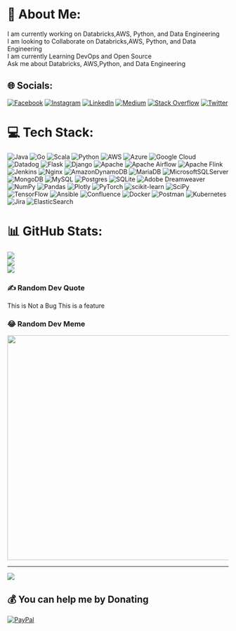 # 💫 About Me:
I am currently working on Databricks,AWS, Python, and Data Engineering<br>I am looking to Collaborate on Databricks,AWS, Python, and Data Engineering<br>I am currently Learning DevOps and Open Source<br>Ask me about Databricks, AWS,Python, and Data Engineering


## 🌐 Socials:
[![Facebook](https://img.shields.io/badge/Facebook-%231877F2.svg?logo=Facebook&logoColor=white)](https://facebook.com/aviral.bhardwaj.585) [![Instagram](https://img.shields.io/badge/Instagram-%23E4405F.svg?logo=Instagram&logoColor=white)](https://instagram.com/aviralbhardwaj_ji) [![LinkedIn](https://img.shields.io/badge/LinkedIn-%230077B5.svg?logo=linkedin&logoColor=white)](https://linkedin.com/in/aviralb) [![Medium](https://img.shields.io/badge/Medium-12100E?logo=medium&logoColor=white)](https://medium.com/@aviral_39691) [![Stack Overflow](https://img.shields.io/badge/-Stackoverflow-FE7A16?logo=stack-overflow&logoColor=white)](https://stackoverflow.com/users/12117162/aviral-bhardwaj) [![Twitter](https://img.shields.io/badge/Twitter-%231DA1F2.svg?logo=Twitter&logoColor=white)](https://twitter.com/@ardb40) 

# 💻 Tech Stack:
![Java](https://img.shields.io/badge/java-%23ED8B00.svg?style=for-the-badge&logo=java&logoColor=white) ![Go](https://img.shields.io/badge/go-%2300ADD8.svg?style=for-the-badge&logo=go&logoColor=white) ![Scala](https://img.shields.io/badge/scala-%23DC322F.svg?style=for-the-badge&logo=scala&logoColor=white) ![Python](https://img.shields.io/badge/python-3670A0?style=for-the-badge&logo=python&logoColor=ffdd54) ![AWS](https://img.shields.io/badge/AWS-%23FF9900.svg?style=for-the-badge&logo=amazon-aws&logoColor=white) ![Azure](https://img.shields.io/badge/azure-%230072C6.svg?style=for-the-badge&logo=azure-devops&logoColor=white) ![Google Cloud](https://img.shields.io/badge/Google%20Cloud-%234285F4.svg?style=for-the-badge&logo=google-cloud&logoColor=white) ![Datadog](https://img.shields.io/badge/datadog-%23632CA6.svg?style=for-the-badge&logo=datadog&logoColor=white) ![Flask](https://img.shields.io/badge/flask-%23000.svg?style=for-the-badge&logo=flask&logoColor=white) ![Django](https://img.shields.io/badge/django-%23092E20.svg?style=for-the-badge&logo=django&logoColor=white) ![Apache](https://img.shields.io/badge/apache-%23D42029.svg?style=for-the-badge&logo=apache&logoColor=white) ![Apache Airflow](https://img.shields.io/badge/Apache%20Airflow-017CEE?style=for-the-badge&logo=Apache%20Airflow&logoColor=white) ![Apache Flink](https://img.shields.io/badge/Apache%20Flink-E6526F?style=for-the-badge&logo=Apache%20Flink&logoColor=white) ![Jenkins](https://img.shields.io/badge/jenkins-%232C5263.svg?style=for-the-badge&logo=jenkins&logoColor=white) ![Nginx](https://img.shields.io/badge/nginx-%23009639.svg?style=for-the-badge&logo=nginx&logoColor=white) ![AmazonDynamoDB](https://img.shields.io/badge/Amazon%20DynamoDB-4053D6?style=for-the-badge&logo=Amazon%20DynamoDB&logoColor=white) ![MariaDB](https://img.shields.io/badge/MariaDB-003545?style=for-the-badge&logo=mariadb&logoColor=white) ![MicrosoftSQLServer](https://img.shields.io/badge/Microsoft%20SQL%20Sever-CC2927?style=for-the-badge&logo=microsoft%20sql%20server&logoColor=white) ![MongoDB](https://img.shields.io/badge/MongoDB-%234ea94b.svg?style=for-the-badge&logo=mongodb&logoColor=white) ![MySQL](https://img.shields.io/badge/mysql-%2300f.svg?style=for-the-badge&logo=mysql&logoColor=white) ![Postgres](https://img.shields.io/badge/postgres-%23316192.svg?style=for-the-badge&logo=postgresql&logoColor=white) ![SQLite](https://img.shields.io/badge/sqlite-%2307405e.svg?style=for-the-badge&logo=sqlite&logoColor=white) ![Adobe Dreamweaver](https://img.shields.io/badge/Adobe%20Dreamweaver-FF61F6.svg?style=for-the-badge&logo=Adobe%20Dreamweaver&logoColor=white) ![NumPy](https://img.shields.io/badge/numpy-%23013243.svg?style=for-the-badge&logo=numpy&logoColor=white) ![Pandas](https://img.shields.io/badge/pandas-%23150458.svg?style=for-the-badge&logo=pandas&logoColor=white) ![Plotly](https://img.shields.io/badge/Plotly-%233F4F75.svg?style=for-the-badge&logo=plotly&logoColor=white) ![PyTorch](https://img.shields.io/badge/PyTorch-%23EE4C2C.svg?style=for-the-badge&logo=PyTorch&logoColor=white) ![scikit-learn](https://img.shields.io/badge/scikit--learn-%23F7931E.svg?style=for-the-badge&logo=scikit-learn&logoColor=white) ![SciPy](https://img.shields.io/badge/SciPy-%230C55A5.svg?style=for-the-badge&logo=scipy&logoColor=%white) ![TensorFlow](https://img.shields.io/badge/TensorFlow-%23FF6F00.svg?style=for-the-badge&logo=TensorFlow&logoColor=white) ![Ansible](https://img.shields.io/badge/ansible-%231A1918.svg?style=for-the-badge&logo=ansible&logoColor=white) ![Confluence](https://img.shields.io/badge/confluence-%23172BF4.svg?style=for-the-badge&logo=confluence&logoColor=white) ![Docker](https://img.shields.io/badge/docker-%230db7ed.svg?style=for-the-badge&logo=docker&logoColor=white) ![Postman](https://img.shields.io/badge/Postman-FF6C37?style=for-the-badge&logo=postman&logoColor=white) ![Kubernetes](https://img.shields.io/badge/kubernetes-%23326ce5.svg?style=for-the-badge&logo=kubernetes&logoColor=white) ![Jira](https://img.shields.io/badge/jira-%230A0FFF.svg?style=for-the-badge&logo=jira&logoColor=white) ![ElasticSearch](https://img.shields.io/badge/-ElasticSearch-005571?style=for-the-badge&logo=elasticsearch)
# 📊 GitHub Stats:
![](https://github-readme-stats.vercel.app/api?username=aviral-bhardwaj&theme=default&hide_border=false&include_all_commits=true&count_private=true)<br/>
![](https://github-readme-streak-stats.herokuapp.com/?user=aviral-bhardwaj&theme=default&hide_border=false)<br/>
![](https://github-readme-stats.vercel.app/api/top-langs/?username=aviral-bhardwaj&theme=default&hide_border=false&include_all_commits=true&count_private=true&layout=compact)

### ✍️ Random Dev Quote ###

This is Not a Bug This is a feature

### 😂 Random Dev Meme
<img src="https://random-memer.herokuapp.com/" width="512px"/>

---
[![](https://visitcount.itsvg.in/api?id=aviral-bhardwaj&icon=0&color=1)](https://visitcount.itsvg.in)

  ## 💰 You can help me by Donating
  [![PayPal](https://img.shields.io/badge/PayPal-00457C?style=for-the-badge&logo=paypal&logoColor=white)](https://paypal.me/aviralbhardwaj) 

  
<!-- Proudly created with GPRM ( https://gprm.itsvg.in ) -->
